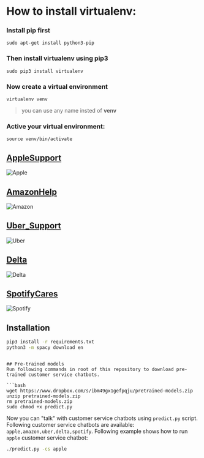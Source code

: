 # How to install virtualenv:

### Install **pip** first

    sudo apt-get install python3-pip

### Then install **virtualenv** using pip3

    sudo pip3 install virtualenv 

### Now create a virtual environment 

    virtualenv venv 

>you can use any name insted of **venv**

### Active your virtual environment:    
    
    source venv/bin/activate


## [AppleSupport](https://twitter.com/AppleSupport)
![Apple](conversations/apple.png)
## [AmazonHelp](https://twitter.com/AmazonHelp)
![Amazon](conversations/amazon.png)
## [Uber_Support](https://twitter.com/Uber_Support)
![Uber](conversations/uber.png)
## [Delta](https://twitter.com/Delta)
![Delta](conversations/delta.png)
## [SpotifyCares](https://twitter.com/SpotifyCares)
![Spotify](conversations/spotify.png)

## Installation 
```bash
pip3 install -r requirements.txt
python3 -m spacy download en
```

```

## Pre-trained models
Run following commands in root of this repository to download pre-trained customer service chatbots.

```bash
wget https://www.dropbox.com/s/ibm49gx1gefpqju/pretrained-models.zip
unzip pretrained-models.zip
rm pretrained-models.zip
sudo chmod +x predict.py
```

Now you can "talk" with customer service chatbots using `predict.py` script. Following customer service chatbots are 
available: `apple,amazon,uber,delta,spotify`. Following example shows how to run `apple` customer service chatbot:
```bash
./predict.py -cs apple
```
